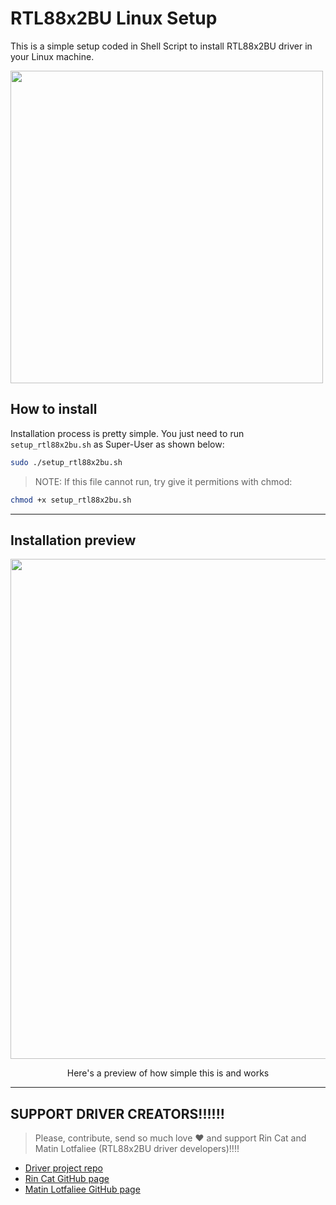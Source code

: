 # RTL88x2BU Linux Setup

This is a simple setup coded in Shell Script to install RTL88x2BU driver in your Linux machine.

<img src="https://gitlab.com/sidneypepo/rtl88x2bu_linux_setup/-/raw/master/img/rtl_usb_dongle.jpg" width="500"/>

## How to install
Installation process is pretty simple. You just need to run `setup_rtl88x2bu.sh` as Super-User as shown below:
```sh
sudo ./setup_rtl88x2bu.sh
```

> NOTE: If this file cannot run, try give it permitions with chmod:
```sh
chmod +x setup_rtl88x2bu.sh
```

---

## Installation preview

<img src="https://gitlab.com/sidneypepo/rtl88x2bu_linux_setup/-/raw/master/img/script_running.png" width="800"/></br>
<center>Here's a preview of how simple this is and works</center>

---

## **SUPPORT DRIVER CREATORS!!!!!!**

> Please, contribute, send so much love ❤ and support Rin Cat and Matin Lotfaliee (RTL88x2BU driver developers)!!!!

* [Driver project repo](https://github.com/RinCat/RTL88x2BU-Linux-Driver)
* [Rin Cat GitHub page](https://github.com/RinCat)
* [Matin Lotfaliee GitHub page](https://github.com/matinlotfali)
